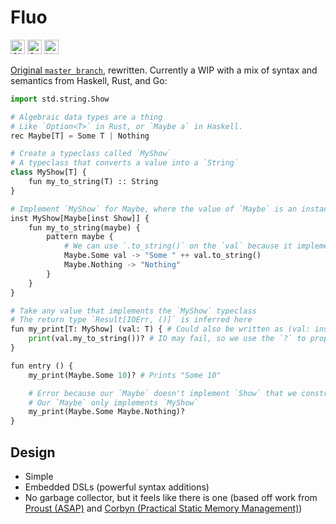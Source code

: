 # Fluo

<a href="https://github.com/fluo-lang/fluoc/actions?query=workflow%3Abuild-test"><img alt="GitHub Workflow Status (branch)" src="https://img.shields.io/github/workflow/status/fluo-lang/fluoc/build-test/rewrite?style=for-the-badge" height="23"></a>
<a href="https://app.codecov.io/gh/fluo-lang/fluoc/"><img alt="Codecov" src="https://img.shields.io/codecov/c/github/fluo-lang/fluoc?style=for-the-badge" height="23"></a>
<img alt="Lines of code" src="https://img.shields.io/tokei/lines/github/fluo-lang/fluoc?style=for-the-badge" height="23">

[Original `master branch`](https://github.com/fluo-lang/fluoc/tree/master), rewritten. Currently a WIP with a mix of syntax and semantics from Haskell, Rust, and Go:

```python
import std.string.Show

# Algebraic data types are a thing
# Like `Option<T>` in Rust, or `Maybe a` in Haskell.
rec Maybe[T] = Some T | Nothing

# Create a typeclass called `MyShow`
# A typeclass that converts a value into a `String`
class MyShow[T] {
    fun my_to_string(T) :: String
}

# Implement `MyShow` for Maybe, where the value of `Maybe` is an instance of `Show` (not `MyShow`!)
inst MyShow[Maybe[inst Show]] {
    fun my_to_string(maybe) {
        pattern maybe {
            # We can use `.to_string()` on the `val` because it implements `Show`
            Maybe.Some val -> "Some " ++ val.to_string()
            Maybe.Nothing -> "Nothing"
        }
    }
}

# Take any value that implements the `MyShow` typeclass
# The return type `Result[IOErr, ()]` is inferred here
fun my_print[T: MyShow] (val: T) { # Could also be written as (val: inst Show)
    print(val.my_to_string())? # IO may fail, so we use the `?` to propagate the error
}

fun entry () {
    my_print(Maybe.Some 10)? # Prints "Some 10"

    # Error because our `Maybe` doesn't implement `Show` that we constrained
    # Our `Maybe` only implements `MyShow`
    my_print(Maybe.Some Maybe.Nothing)?
}
```

## Design

- Simple
- Embedded DSLs (powerful syntax additions)
- No garbage collector, but it feels like there is one (based off work from [Proust (ASAP)](https://www.cl.cam.ac.uk/techreports/UCAM-CL-TR-908.pdf) and [Corbyn (Practical Static Memory Management)](http://nathancorbyn.com/nc513.pdf))
